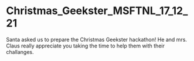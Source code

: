 # Christmas_Geekster_MSFTNL_17_12_21
 Santa asked us to prepare the Christmas Geekster hackathon! He and mrs. Claus really appreciate you taking the time to help them with their challanges. 
